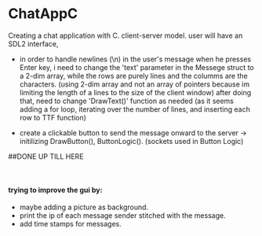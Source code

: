 # ChatAppC
Creating a chat application with C. client-server model. user will have an SDL2 interface, 

*   in order to handle newlines (\n) in the user's message when he presses Enter key, i need to change the 'text' parameter
    in the Messege struct to a 2-dim array, while the rows are purely lines and the columms are the characters.
    (using 2-dim array and not an array of pointers because im limiting the length of a lines to the size of the client window)
    after doing that, need to change 'DrawText()' function as needed (as it seems adding a for loop, iterating over the number of lines, and inserting each row to TTF function)

*   create a clickable button to send the message onward to the server -> initilizing DrawButton(), ButtonLogic(). (sockets used in Button Logic)


##DONE UP TILL HERE

<br>


#### trying to improve the gui by:

*    maybe adding a picture as background.
*    print the ip of each message sender stitched with the message.
*    add time stamps for messages.
